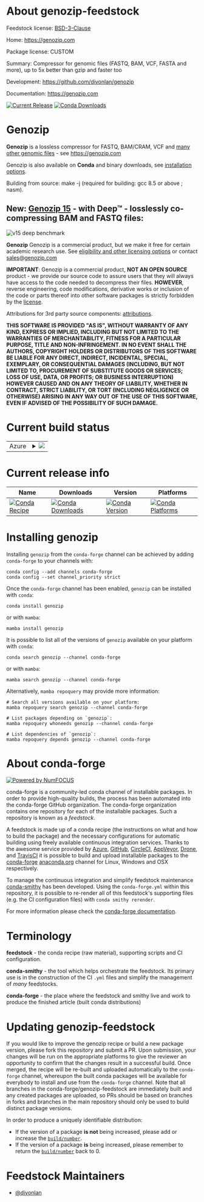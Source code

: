 About genozip-feedstock
=======================

Feedstock license: [BSD-3-Clause](https://github.com/conda-forge/genozip-feedstock/blob/main/LICENSE.txt)

Home: https://genozip.com

Package license: CUSTOM

Summary: Compressor for genomic files (FASTQ, BAM, VCF, FASTA and more), up to 5x better than gzip and faster too

Development: https://github.com/divonlan/genozip

Documentation: https://genozip.com


[![Current Release](https://img.shields.io/github/v/release/divonlan/genozip "Current Release")](https://github.com/divonlan/genozip/releases/latest) [![Conda Downloads](https://img.shields.io/conda/dn/conda-forge/genozip?label=Conda%20Downloads&style=flat-square)](https://anaconda.org/conda-forge/genozip)

Genozip
=======  
  
**Genozip** is a lossless compressor for  FASTQ, BAM/CRAM, VCF and <a href="https://www.genozip.com/compression">many other genomic files</a> - see https://genozip.com  
  
Genozip is also available on **Conda** and binary downloads, see <a href="https://genozip.com/installing">installation options</a>.  
  
Building from source: make -j (required for building: gcc 8.5 or above ; nasm).  
  
<h2>New: <a href="https://genozip.com">Genozip 15</a> - with Deep™ - losslessly co-compressing BAM and FASTQ files:</h2>

![v15 deep benchmark](https://github.com/divonlan/genozip/assets/56345591/39c7e9c5-135d-49c9-9213-89d4b830842a)

**Genozip** Genozip is a commercial product, but we make it free for certain academic research use. See <a href="https://genozip.com/get-genozip">eligibility and other licensing options</a> or contact <a href="mailto://sales@genozip.com">sales@genozip.com</a>   
  
**IMPORTANT**: Genozip is a commercial product, **NOT AN OPEN SOURCE** product - we provide our source code to assure users that they will always have access to the code needed to decompress their files. **HOWEVER**, reverse engineering, code modifications, derivative works or inclusion of the code or parts thereof into other software packages is strictly forbidden by the <a href="https://genozip.com/license">license</a>.  
  
Attributions for 3rd party source components: <a href="https://genozip.com/attributions">attributions</a>.  
  
**THIS SOFTWARE IS PROVIDED \"AS IS\", WITHOUT WARRANTY OF ANY KIND, EXPRESS OR IMPLIED, INCLUDING BUT NOT LIMITED TO THE WARRANTIES OF MERCHANTABILITY, FITNESS FOR A PARTICULAR PURPOSE, TITLE AND NON-INFRINGEMENT. IN NO EVENT SHALL THE AUTHORS, COPYRIGHT HOLDERS OR DISTRIBUTORS OF THIS SOFTWARE BE LIABLE FOR ANY DIRECT, INDIRECT, INCIDENTAL, SPECIAL, EXEMPLARY, OR CONSEQUENTIAL DAMAGES (INCLUDING, BUT NOT LIMITED TO, PROCUREMENT OF SUBSTITUTE GOODS OR SERVICES; LOSS OF USE, DATA, OR PROFITS; OR BUSINESS INTERRUPTION) HOWEVER CAUSED AND ON ANY THEORY OF LIABILITY, WHETHER IN CONTRACT, STRICT LIABILITY, OR TORT (INCLUDING NEGLIGENCE OR OTHERWISE) ARISING IN ANY WAY OUT OF THE USE OF THIS SOFTWARE, EVEN IF ADVISED OF THE POSSIBILITY OF SUCH DAMAGE.**  

Current build status
====================


<table>
    
  <tr>
    <td>Azure</td>
    <td>
      <details>
        <summary>
          <a href="https://dev.azure.com/conda-forge/feedstock-builds/_build/latest?definitionId=8867&branchName=main">
            <img src="https://dev.azure.com/conda-forge/feedstock-builds/_apis/build/status/genozip-feedstock?branchName=main">
          </a>
        </summary>
        <table>
          <thead><tr><th>Variant</th><th>Status</th></tr></thead>
          <tbody><tr>
              <td>linux_64</td>
              <td>
                <a href="https://dev.azure.com/conda-forge/feedstock-builds/_build/latest?definitionId=8867&branchName=main">
                  <img src="https://dev.azure.com/conda-forge/feedstock-builds/_apis/build/status/genozip-feedstock?branchName=main&jobName=linux&configuration=linux%20linux_64_" alt="variant">
                </a>
              </td>
            </tr><tr>
              <td>osx_64</td>
              <td>
                <a href="https://dev.azure.com/conda-forge/feedstock-builds/_build/latest?definitionId=8867&branchName=main">
                  <img src="https://dev.azure.com/conda-forge/feedstock-builds/_apis/build/status/genozip-feedstock?branchName=main&jobName=osx&configuration=osx%20osx_64_" alt="variant">
                </a>
              </td>
            </tr>
          </tbody>
        </table>
      </details>
    </td>
  </tr>
</table>

Current release info
====================

| Name | Downloads | Version | Platforms |
| --- | --- | --- | --- |
| [![Conda Recipe](https://img.shields.io/badge/recipe-genozip-green.svg)](https://anaconda.org/conda-forge/genozip) | [![Conda Downloads](https://img.shields.io/conda/dn/conda-forge/genozip.svg)](https://anaconda.org/conda-forge/genozip) | [![Conda Version](https://img.shields.io/conda/vn/conda-forge/genozip.svg)](https://anaconda.org/conda-forge/genozip) | [![Conda Platforms](https://img.shields.io/conda/pn/conda-forge/genozip.svg)](https://anaconda.org/conda-forge/genozip) |

Installing genozip
==================

Installing `genozip` from the `conda-forge` channel can be achieved by adding `conda-forge` to your channels with:

```
conda config --add channels conda-forge
conda config --set channel_priority strict
```

Once the `conda-forge` channel has been enabled, `genozip` can be installed with `conda`:

```
conda install genozip
```

or with `mamba`:

```
mamba install genozip
```

It is possible to list all of the versions of `genozip` available on your platform with `conda`:

```
conda search genozip --channel conda-forge
```

or with `mamba`:

```
mamba search genozip --channel conda-forge
```

Alternatively, `mamba repoquery` may provide more information:

```
# Search all versions available on your platform:
mamba repoquery search genozip --channel conda-forge

# List packages depending on `genozip`:
mamba repoquery whoneeds genozip --channel conda-forge

# List dependencies of `genozip`:
mamba repoquery depends genozip --channel conda-forge
```


About conda-forge
=================

[![Powered by
NumFOCUS](https://img.shields.io/badge/powered%20by-NumFOCUS-orange.svg?style=flat&colorA=E1523D&colorB=007D8A)](https://numfocus.org)

conda-forge is a community-led conda channel of installable packages.
In order to provide high-quality builds, the process has been automated into the
conda-forge GitHub organization. The conda-forge organization contains one repository
for each of the installable packages. Such a repository is known as a *feedstock*.

A feedstock is made up of a conda recipe (the instructions on what and how to build
the package) and the necessary configurations for automatic building using freely
available continuous integration services. Thanks to the awesome service provided by
[Azure](https://azure.microsoft.com/en-us/services/devops/), [GitHub](https://github.com/),
[CircleCI](https://circleci.com/), [AppVeyor](https://www.appveyor.com/),
[Drone](https://cloud.drone.io/welcome), and [TravisCI](https://travis-ci.com/)
it is possible to build and upload installable packages to the
[conda-forge](https://anaconda.org/conda-forge) [anaconda.org](https://anaconda.org/)
channel for Linux, Windows and OSX respectively.

To manage the continuous integration and simplify feedstock maintenance
[conda-smithy](https://github.com/conda-forge/conda-smithy) has been developed.
Using the ``conda-forge.yml`` within this repository, it is possible to re-render all of
this feedstock's supporting files (e.g. the CI configuration files) with ``conda smithy rerender``.

For more information please check the [conda-forge documentation](https://conda-forge.org/docs/).

Terminology
===========

**feedstock** - the conda recipe (raw material), supporting scripts and CI configuration.

**conda-smithy** - the tool which helps orchestrate the feedstock.
                   Its primary use is in the construction of the CI ``.yml`` files
                   and simplify the management of *many* feedstocks.

**conda-forge** - the place where the feedstock and smithy live and work to
                  produce the finished article (built conda distributions)


Updating genozip-feedstock
==========================

If you would like to improve the genozip recipe or build a new
package version, please fork this repository and submit a PR. Upon submission,
your changes will be run on the appropriate platforms to give the reviewer an
opportunity to confirm that the changes result in a successful build. Once
merged, the recipe will be re-built and uploaded automatically to the
`conda-forge` channel, whereupon the built conda packages will be available for
everybody to install and use from the `conda-forge` channel.
Note that all branches in the conda-forge/genozip-feedstock are
immediately built and any created packages are uploaded, so PRs should be based
on branches in forks and branches in the main repository should only be used to
build distinct package versions.

In order to produce a uniquely identifiable distribution:
 * If the version of a package **is not** being increased, please add or increase
   the [``build/number``](https://docs.conda.io/projects/conda-build/en/latest/resources/define-metadata.html#build-number-and-string).
 * If the version of a package **is** being increased, please remember to return
   the [``build/number``](https://docs.conda.io/projects/conda-build/en/latest/resources/define-metadata.html#build-number-and-string)
   back to 0.

Feedstock Maintainers
=====================

* [@divonlan](https://github.com/divonlan/)

